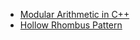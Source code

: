 

- [Modular Arithmetic in C++](modular_arithmetic.md)
- [Hollow Rhombus Pattern](Hollow_Rhombus_Pattern.md)
